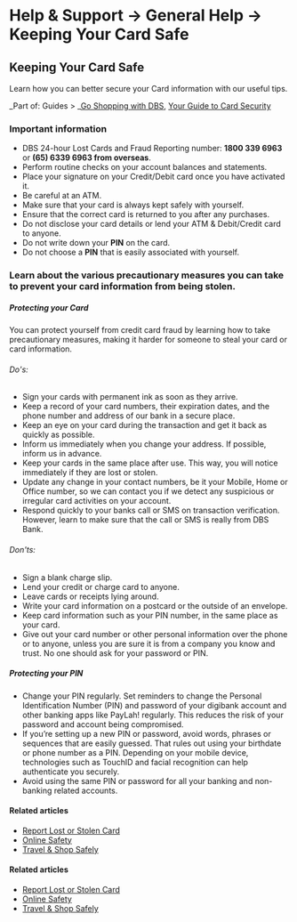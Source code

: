 # Help & Support -> General Help -> Keeping Your Card Safe

## Keeping Your Card Safe

Learn how you can better secure your Card information with our useful tips.

_Part of: Guides > _[Go Shopping with DBS](https://www.dbs.com.sg/personal/support/guide-shopping.html), [Your Guide to Card Security](https://www.dbs.com.sg/personal/support/guide-card-security.html)

  


### Important information

  * DBS 24-hour Lost Cards and Fraud Reporting number: **1800 339 6963** or **(65) 6339 6963 from overseas**.
  * Perform routine checks on your account balances and statements.
  * Place your signature on your Credit/Debit card once you have activated it.
  * Be careful at an ATM.
  * Make sure that your card is always kept safely with yourself.
  * Ensure that the correct card is returned to you after any purchases.
  * Do not disclose your card details or lend your ATM & Debit/Credit card to anyone.
  * Do not write down your **PIN** on the card.
  * Do not choose a **PIN** that is easily associated with yourself.



### Learn about the various precautionary measures you can take to prevent your card information from being stolen.

#####  Protecting your Card 

You can protect yourself from credit card fraud by learning how to take precautionary measures, making it harder for someone to steal your card or card information.

  


###### Do's:

  * Sign your cards with permanent ink as soon as they arrive.
  * Keep a record of your card numbers, their expiration dates, and the phone number and address of our bank in a secure place.
  * Keep an eye on your card during the transaction and get it back as quickly as possible.
  * Inform us immediately when you change your address. If possible, inform us in advance.
  * Keep your cards in the same place after use. This way, you will notice immediately if they are lost or stolen.
  * Update any change in your contact numbers, be it your Mobile, Home or Office number, so we can contact you if we detect any suspicious or irregular card activities on your account.
  * Respond quickly to your banks call or SMS on transaction verification. However, learn to make sure that the call or SMS is really from DBS Bank.

  


###### Don'ts:

  * Sign a blank charge slip.
  * Lend your credit or charge card to anyone.
  * Leave cards or receipts lying around.
  * Write your card information on a postcard or the outside of an envelope.
  * Keep card information such as your PIN number, in the same place as your card.
  * Give out your card number or other personal information over the phone or to anyone, unless you are sure it is from a company you know and trust. No one should ask for your password or PIN.



#####  Protecting your PIN

  * Change your PIN regularly. Set reminders to change the Personal Identification Number (PIN) and password of your digibank account and other banking apps like PayLah! regularly. This reduces the risk of your password and account being compromised.
  * If you’re setting up a new PIN or password, avoid words, phrases or sequences that are easily guessed. That rules out using your birthdate or phone number as a PIN. Depending on your mobile device, technologies such as TouchID and facial recognition can help authenticate you securely.
  * Avoid using the same PIN or password for all your banking and non-banking related accounts.



#### Related articles

  * [Report Lost or Stolen Card](https://www.dbs.com.sg/personal/support/card-issues-lost-card.html)
  * [Online Safety](https://www.dbs.com.sg/personal/support/general-online-safety.html)
  * [Travel & Shop Safely](https://www.dbs.com.sg/personal/support/general-travel-and-shop-safely.html)



#### Related articles

  * [Report Lost or Stolen Card](https://www.dbs.com.sg/personal/support/card-issues-lost-card.html)
  * [Online Safety](https://www.dbs.com.sg/personal/support/general-online-safety.html)
  * [Travel & Shop Safely](https://www.dbs.com.sg/personal/support/general-travel-and-shop-safely.html)


